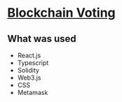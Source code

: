 # [Blockchain Voting](http://localhost:3000)

## What was used

- React.js
- Typescript
- Solidity
- Web3.js
- CSS
- Metamask
